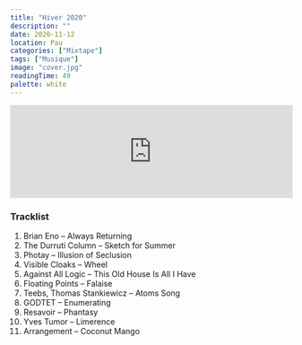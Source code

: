 ```yaml
---
title: "Hiver 2020"
description: ""
date: 2020-11-12
location: Pau
categories: ["Mixtape"]
tags: ["Musique"]
image: "cover.jpg"
readingTime: 49
palette: white
---
```


<iframe width="100%" height="166" scrolling="no" frameborder="no" allow="autoplay" src="https://w.soundcloud.com/player/?url=https%3A//api.soundcloud.com/tracks/1096508974&color=%23ff5500&auto_play=false&hide_related=true&show_comments=false&show_user=false&show_reposts=false&show_teaser=true"></iframe>

### Tracklist

1. Brian Eno – Always Returning
2. The Durruti Column – Sketch for Summer
3. Photay – Illusion of Seclusion
4. Visible Cloaks – Wheel
5. Against All Logic – This Old House Is All I Have
6. Floating Points – Falaise
7. Teebs, Thomas Stankiewicz – Atoms Song
8. GODTET – Enumerating
9. Resavoir – Phantasy
10. Yves Tumor – Limerence
11. Arrangement – Coconut Mango
